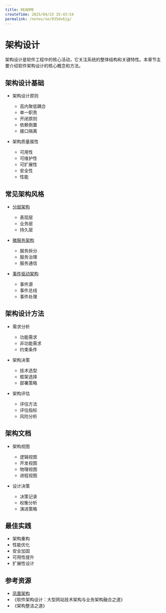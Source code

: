```yaml
---
title: README
createTime: 2025/04/23 15:43:54
permalink: /notes/se/935dv6jg/
---
```

# 架构设计

架构设计是软件工程中的核心活动，它关注系统的整体结构和关键特性。本章节主要介绍软件架构设计的核心概念和方法。

## 架构设计基础

- 架构设计原则
  - 高内聚低耦合
  - 单一职责
  - 开闭原则
  - 依赖倒置
  - 接口隔离

- 架构质量属性
  - 可用性
  - 可维护性
  - 可扩展性
  - 安全性
  - 性能

## 常见架构风格

- [分层架构](./styles/layered.md)
  - 表现层
  - 业务层
  - 持久层
  
- [微服务架构](./styles/microservices.md)
  - 服务拆分
  - 服务治理
  - 服务通信

- [事件驱动架构](./styles/event-driven.md)
  - 事件源
  - 事件总线
  - 事件处理

## 架构设计方法

- 需求分析
  - 功能需求
  - 非功能需求
  - 约束条件

- 架构决策
  - 技术选型
  - 框架选择
  - 部署策略

- 架构评估
  - 评估方法
  - 评估指标
  - 风险分析

## 架构文档

- 架构视图
  - 逻辑视图
  - 开发视图
  - 物理视图
  - 进程视图

- 设计决策
  - 决策记录
  - 权衡分析
  - 演进策略

## 最佳实践

- 架构重构
- 性能优化
- 安全加固
- 可用性提升
- 扩展性设计

## 参考资源

- [凤凰架构](https://icyfenix.cn)
- 《软件架构设计：大型网站技术架构与业务架构融合之道》
- 《架构整洁之道》